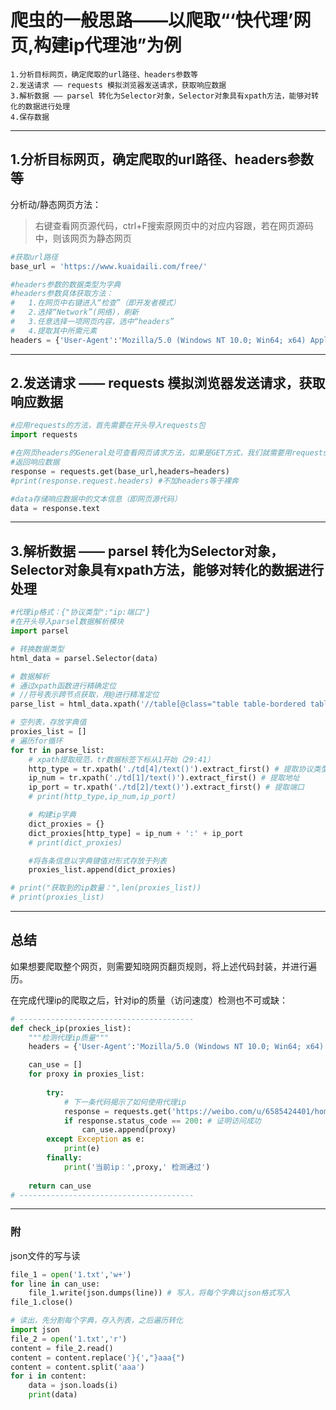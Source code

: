 # 爬虫的一般思路——以爬取“‘快代理’网页,构建ip代理池”为例
    1.分析目标网页，确定爬取的url路径、headers参数等
    2.发送请求 —— requests 模拟浏览器发送请求，获取响应数据
    3.解析数据 —— parsel 转化为Selector对象，Selector对象具有xpath方法，能够对转化的数据进行处理
    4.保存数据
---
## 1.分析目标网页，确定爬取的url路径、headers参数等
分析动/静态网页方法：
>右键查看网页源代码，ctrl+F搜索原网页中的对应内容跟，若在网页源码中，则该网页为静态网页


```python
#获取url路径
base_url = 'https://www.kuaidaili.com/free/'

#headers参数的数据类型为字典
#headers参数具体获取方法：
#   1.在网页中右键进入“检查”（即开发者模式）
#   2.选择“Network”(网络)，刷新
#   3.任意选择一项网页内容，选中“headers”
#   4.提取其中所需元素
headers = {'User-Agent':'Mozilla/5.0 (Windows NT 10.0; Win64; x64) AppleWebKit/537.36 (KHTML, like Gecko) Chrome/94.0.4606.81 Safari/537.36 Edg/94.0.992.47'}
```
---
## 2.发送请求 —— requests 模拟浏览器发送请求，获取响应数据
```python
#应用requests的方法，首先需要在开头导入requests包
import requests

#在网页headers的General处可查看网页请求方法，如果是GET方式，我们就需要用requests的get方法
#返回响应数据
response = requests.get(base_url,headers=headers)
#print(response.request.headers) #不加headers等于裸奔

#data存储响应数据中的文本信息（即网页源代码）
data = response.text
```
---
## 3.解析数据 —— parsel 转化为Selector对象，Selector对象具有xpath方法，能够对转化的数据进行处理
```python
#代理ip格式：{"协议类型":"ip:端口"}
#在开头导入parsel数据解析模块
import parsel

# 转换数据类型
html_data = parsel.Selector(data)

# 数据解析
# 通过xpath函数进行精确定位
# //符号表示跨节点获取，用@进行精准定位
parse_list = html_data.xpath('//table[@class="table table-bordered table-striped"]/tbody/tr')

# 空列表，存放字典值
proxies_list = []
# 遍历for循环
for tr in parse_list:
    # xpath提取规范，tr数据标签下标从1开始（29:41）
    http_type = tr.xpath('./td[4]/text()').extract_first() # 提取协议类型
    ip_num = tr.xpath('./td[1]/text()').extract_first() # 提取地址
    ip_port = tr.xpath('./td[2]/text()').extract_first() # 提取端口
    # print(http_type,ip_num,ip_port)

    # 构建ip字典
    dict_proxies = {}
    dict_proxies[http_type] = ip_num + ':' + ip_port
    # print(dict_proxies)

    #将各条信息以字典键值对形式存放于列表
    proxies_list.append(dict_proxies)

# print("获取到的ip数量：",len(proxies_list))
# print(proxies_list)
```

---
## 总结
如果想要爬取整个网页，则需要知晓网页翻页规则，将上述代码封装，并进行遍历。

在完成代理ip的爬取之后，针对ip的质量（访问速度）检测也不可或缺：
```python
# ---------------------------------------
def check_ip(proxies_list):
    """检测代理ip质量"""
    headers = {'User-Agent':'Mozilla/5.0 (Windows NT 10.0; Win64; x64) AppleWebKit/537.36 (KHTML, like Gecko) Chrome/94.0.4606.81 Safari/537.36 Edg/94.0.992.47'}

    can_use = []
    for proxy in proxies_list:
        
        try:
            # 下一条代码揭示了如何使用代理ip
            response = requests.get('https://weibo.com/u/6585424401/home?wvr=5',headers=headers,proxies=proxy,timeout=0.1)# 响应时间超过0.1s，则不合格
            if response.status_code == 200: # 证明访问成功
                can_use.append(proxy)
        except Exception as e:
            print(e)
        finally:
            print('当前ip：',proxy,' 检测通过')
    
    return can_use
# ---------------------------------------
```

---
### 附
json文件的写与读
```python
file_1 = open('1.txt','w+')
for line in can_use:
    file_1.write(json.dumps(line)) # 写入，将每个字典以json格式写入
file_1.close()
```
```python
# 读出，先分割每个字典，存入列表，之后遍历转化
import json
file_2 = open('1.txt','r')
content = file_2.read()
content = content.replace('}{',"}aaa{")
content = content.split('aaa')
for i in content:
    data = json.loads(i)
    print(data)
```